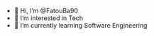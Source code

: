- 👋 Hi, I’m @FatouBa90
- 👀 I’m interested in Tech
- 🌱 I’m currently learning Software Engineering

<!---
FatouBa90/FatouBa90 is a ✨ special ✨ repository because its `README.md` (this file) appears on your GitHub profile.
You can click the Preview link to take a look at your changes.
--->
